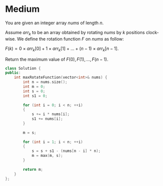 # Medium

You are given an integer array $nums$ of length $n$.

Assume $arr_k$ to be an array obtained by rotating $nums$ by $k$ positions clock-wise. We define the rotation function $F$ on $nums$ as follow:

$F(k) = 0 \times arr_k[0] + 1 \times arr_k[1] + \dots + (n - 1) \times arr_k[n - 1]$.

Return the maximum value of $F(0), F(1), \dots, F(n-1)$.

```cpp
class Solution {
public:
    int maxRotateFunction(vector<int>& nums) {
        int n = nums.size();
        int m = 0;
        int s = 0;
        int s1 = 0;
        
        for (int i = 0; i < n; ++i)
        {
            s += i * nums[i];
            s1 += nums[i];
        }
        
        m = s;
        
        for (int i = 1; i < n; ++i)
        {
            s = s + s1 - (nums[n - i] * n);
            m = max(m, s);
        }
        
        return m;
    }
};
```
